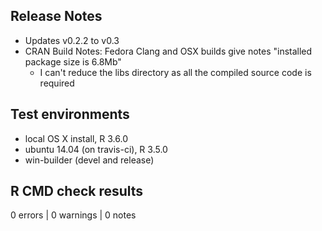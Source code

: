 
## Release Notes

* Updates v0.2.2 to v0.3
* CRAN Build Notes: Fedora Clang and OSX builds give notes
"installed package size is 6.8Mb"
  - I can't reduce the libs directory as all the compiled source code is required



## Test environments
* local OS X install, R 3.6.0
* ubuntu 14.04 (on travis-ci), R 3.5.0
* win-builder (devel and release)

## R CMD check results

0 errors | 0 warnings | 0 notes
